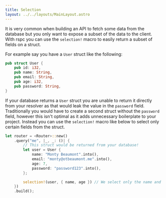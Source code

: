 ```yaml
---
title: Selection
layout: ../../layouts/MainLayout.astro
---
```


It is very common when building an API to fetch some data from the database but you only want to expose a subset of the data to the client. With rspc you can use the `selection!` macro to easily return a subset of fields on a struct.

For example say you have a `User` struct like the following:

```rust
pub struct User {
    pub id: i32,
    pub name: String,
    pub email: String,
    pub age: i32,
    pub password: String,
}
```

If your database returns a `User` struct you are unable to return it directly from your resolver as that would leak the value in the `password` field. Traditionally you would have to create a second struct without the `password` field, however this isn't optimal as it adds unnecessary boilerplate to your project. Instead you can use the `selection!` macro like below to select only certain fields from the struct.

```rust
let router = <Router>::new()
    .query("me", |_, _: ()| {
        // This struct would be returned from your database!
        let user = User {
            name: "Monty Beaumont".into(),
            email: "monty@otbeaumont.me".into(),
            age: 7,
            password: "password123".into(),
        };

        selection!(user, { name, age }) // We select only the name and age fields to return
    })
    .build();
```